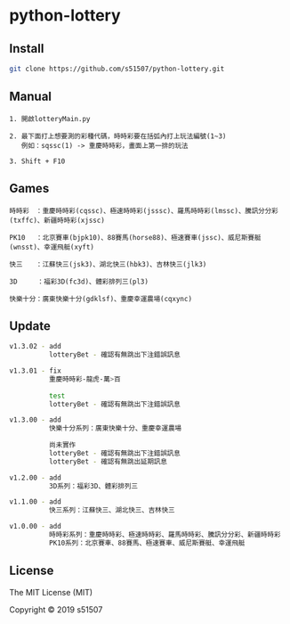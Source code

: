 # python-lottery

## Install

```bash
git clone https://github.com/s51507/python-lottery.git
```

## Manual

```
1. 開啟lotteryMain.py

2. 最下面打上想要測的彩種代碼，時時彩要在括弧內打上玩法編號(1~3)
   例如：sqssc(1) -> 重慶時時彩，畫面上第一排的玩法

3. Shift + F10
```

## Games

```
時時彩　：重慶時時彩(cqssc)、極速時時彩(jsssc)、羅馬時時彩(lmssc)、騰訊分分彩(txffc)、新疆時時彩(xjssc)

PK10　 ：北京賽車(bjpk10)、88賽馬(horse88)、極速賽車(jssc)、威尼斯賽艇(wnsst)、幸運飛艇(xyft)

快三　　：江蘇快三(jsk3)、湖北快三(hbk3)、吉林快三(jlk3)

3D     ：福彩3D(fc3d)、體彩排列三(pl3)

快樂十分：廣東快樂十分(gdklsf)、重慶幸運農場(cqxync)
```


## Update

```bash
v1.3.02 - add
          lotteryBet - 確認有無跳出下注錯誤訊息

v1.3.01 - fix
          重慶時時彩-龍虎-萬>百
          
          test
          lotteryBet - 確認有無跳出下注錯誤訊息

v1.3.00 - add
          快樂十分系列：廣東快樂十分、重慶幸運農場
          
          尚未實作
          lotteryBet - 確認有無跳出下注錯誤訊息
          lotteryBet - 確認有無跳出延期訊息

v1.2.00 - add
          3D系列：福彩3D、體彩排列三

v1.1.00 - add
          快三系列：江蘇快三、湖北快三、吉林快三

v1.0.00 - add
          時時彩系列：重慶時時彩、極速時時彩、羅馬時時彩、騰訊分分彩、新疆時時彩
          PK10系列：北京賽車、88賽馬、極速賽車、威尼斯賽艇、幸運飛艇

```


## License

The MIT License (MIT)

Copyright © 2019 s51507
